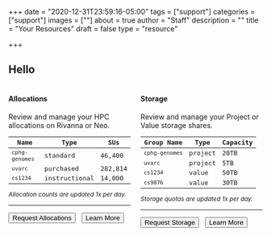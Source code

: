 +++
date = "2020-12-31T23:59:16-05:00"
tags = ["support"]
categories = ["support"]
images = [""]
about = true
author = "Staff"
description = ""
title = "Your Resources"
draft = false
type = "resource"

+++

<script>
function setCookie(key, value, expiry) {
    var expires = new Date();
    expires.setTime(expires.getTime() + (expiry * 60 * 60 * 90));
    document.cookie = key + '=' + value + ';expires=' + expires.toUTCString() + ';path=/' + ';domain=rc.virginia.edu';
    // document.cookie = key + '=' + value + ';expires=' + expires.toUTCString() + ';path=/';
};

function getCookie(key) {
    var keyValue = document.cookie.match('(^|;) ?' + key + '=([^;]*)(;|$)');
    return keyValue ? keyValue[2] : null;
  };

var form_url = window.location;
let referrer = setCookie('__rc_form_referrer', form_url, '24');

var pkey_check = getCookie("__rc_pkey");
if (!pkey_check) {
    window.location.replace("https://auth.rc.virginia.edu/session.php");
};

var purl = "https://tja4lfp3da.execute-api.us-east-1.amazonaws.com/nocache/persona/";
var pkey = getCookie("__rc_pkey");
var url = purl + pkey;

async function get(url) {
    let obj = await (await fetch(url)).json();
    return obj;
}
var profile;
(async () => {
  profile = await get(url)
  document.getElementById("name").innerHTML = "Hello " + profile["fname"];
  document.getElementById("identity").innerHTML = profile["name"] + " | " + profile["uid"] + " | " + profile["eppn"];
})();

</script>

<div id="identity" style="float:right;text-align:right;font-family:'Roboto Mono', monospace;font-size:90%;"></div>
<h2 id="name">Hello </h2>

<div id="resource-data" style="width:100%;">
<div class="alert alert-info" role="alert" style="float:left;width:48%;">
<h4 class="alert-heading">Allocations</h4>
<p>Review and manage your HPC allocations on Rivanna or Neo.</p>
<table class="table table-striped table-sm" style="font-family:'Roboto Mono', monospace;font-size:90%;">
  <thead class="">
    <tr>
      <th>Name</th>
      <th>Type</th>
      <th>SUs</th>
    </tr>
  </thead>
  <tbody>
    <tr>
      <td><code>cphg-genomes</code></td>
      <td>standard</td>
      <td>46,400</td>
    </tr>
    <tr>
      <td><code>uvarc</code></td>
      <td>purchased</td>
      <td>282,814</td>
    </tr>
    <tr>
      <td><code>cs1234</code></td>
      <td>instructional</td>
      <td>14,000</td>
    </tr>
  </tbody>
</table>
<p style="font-size:85%;font-style:italic;">Allocation counts are updated 1x per day.</p>
<hr>
<a href="#"><button class="btn btn-primary btn-sm">Request Allocations</button></a> &nbsp; 
<a href="#"><button class="btn btn-success btn-sm">Learn More</button></a>
</div>

<div class="alert alert-success" role="alert" style="float:right;width:48%;">
<h4 class="alert-heading">Storage</h4>
<p>Review and manage your Project or Value storage shares.</p>
<table class="table table-striped table-sm" style="font-family:'Roboto Mono', monospace;font-size:90%;">
  <thead class="">
    <tr>
      <th>Group Name</th>
      <th>Type</th>
      <th>Capacity</th>
    </tr>
  </thead>
  <tbody>
    <tr>
      <td><code>cphg-genomes</code></td>
      <td>project</td>
      <td>20TB</td>
    </tr>
    <tr>
      <td><code>uvarc</code></td>
      <td>project</td>
      <td>5TB</td>
    </tr>
    <tr>
      <td><code>cs1234</code></td>
      <td>value</td>
      <td>50TB</td>
    </tr>
    <tr>
      <td><code>cs9876</code></td>
      <td>value</td>
      <td>30TB</td>
    </tr>

  </tbody>
</table>
<p style="font-size:85%;font-style:italic;">Storage quotas are updated 1x per day.</p>
<hr>
<a href="#"><button class="btn btn-primary btn-sm">Request Storage</button></a> &nbsp;
<a href="#"><button class="btn btn-success btn-sm">Learn More</button></a>
</div>
</div>

